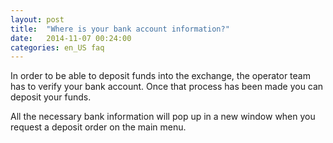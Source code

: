 ```yaml
---
layout: post
title:  "Where is your bank account information?"
date:   2014-11-07 00:24:00
categories: en_US faq
---
```


In order to be able to deposit funds into the exchange, the operator team has to verify your bank account. Once that process has been made you can deposit your funds.

All the necessary bank information will pop up in a new window when you request a deposit order on the main menu.
